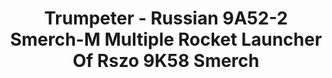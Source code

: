 ---
layout: product
title: "Trumpeter - Russian 9A52-2 Smerch-M Multiple Rocket Launcher Of Rszo 9K58 Smerch"
price: "12000" 
desc: "N/A"
img_path: "/assets/img/TRU01020.webp"
brand: "N/A"
available: false
special_offer: false
new: false
soon: false
cat: "010000"
subcat: "013400"
subsubcat: "0N/A"
sifra: "TRU01020"
popular: false
spec: false
---